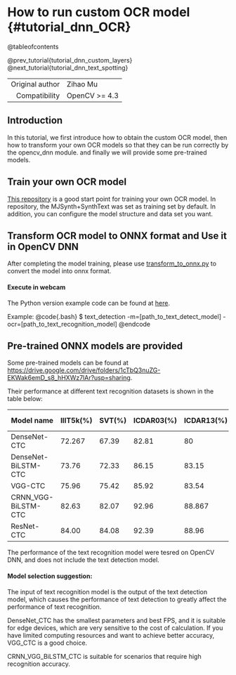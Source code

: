 # How to run custom OCR model {#tutorial_dnn_OCR}

@tableofcontents

@prev_tutorial{tutorial_dnn_custom_layers}
@next_tutorial{tutorial_dnn_text_spotting}

|    |    |
| -: | :- |
| Original author | Zihao Mu |
| Compatibility | OpenCV >= 4.3 |

## Introduction

In this tutorial, we first introduce how to obtain the custom OCR model, then how to transform your own OCR models so that they can be run correctly by the opencv_dnn module. and finally we will provide some pre-trained models.

## Train your own OCR model

[This repository](https://github.com/zihaomu/deep-text-recognition-benchmark) is a good start point for training your own OCR model. In repository, the MJSynth+SynthText was set as training set by default. In addition, you can configure the model structure and data set you want.

## Transform OCR model to ONNX format and Use it in OpenCV DNN

After completing the model training, please use [transform_to_onnx.py](https://github.com/zihaomu/deep-text-recognition-benchmark/blob/master/transform_to_onnx.py) to convert the model into onnx format.

#### Execute in webcam
The Python version example code can be found at [here](https://github.com/opencv/opencv/blob/4.x/samples/dnn/text_detection.py).

Example:
@code{.bash}
$ text_detection -m=[path_to_text_detect_model] -ocr=[path_to_text_recognition_model]
@endcode

## Pre-trained ONNX models are provided

Some pre-trained models can be found at https://drive.google.com/drive/folders/1cTbQ3nuZG-EKWak6emD_s8_hHXWz7lAr?usp=sharing.

Their performance at different text recognition datasets is shown in the table below:

| Model name           | IIIT5k(%) | SVT(%) | ICDAR03(%) | ICDAR13(%) | ICDAR15(%) | SVTP(%) | CUTE80(%) | average acc (%) | parameter( x10^6 ) |
| -------------------- | --------- | ------ | ---------- | ---------- | ---------- | ------- | --------- | --------------- | ------------------ |
| DenseNet-CTC         | 72.267    | 67.39  | 82.81     | 80         | 48.38     | 49.45  | 42.50    | 63.26       | 0.24              |
| DenseNet-BiLSTM-CTC  | 73.76    | 72.33 | 86.15     | 83.15     | 50.67     | 57.984  | 49.826    | 67.69       | 3.63              |
| VGG-CTC              | 75.96    | 75.42 | 85.92     | 83.54     | 54.89     | 57.52  | 50.17    | 69.06       | 5.57              |
| CRNN_VGG-BiLSTM-CTC | 82.63    | 82.07 | 92.96     | 88.867     | 66.28     | 71.01  | 62.37    | 78.03       | 8.45              |
| ResNet-CTC           | 84.00        | 84.08  | 92.39     | 88.96     | 67.74     | 74.73  | 67.60    | 79.93    | 44.28             |

The performance of the text recognition model were tesred on OpenCV DNN, and does not include the text detection model.

#### Model selection suggestion:
The input of text recognition model is the output of the text detection model, which causes the performance of text detection to greatly affect the performance of text recognition.

DenseNet_CTC has the smallest parameters and best FPS, and it is suitable for edge devices, which are very sensitive to the cost of calculation. If you have limited computing resources and want to achieve better accuracy, VGG_CTC is a good choice.

CRNN_VGG_BiLSTM_CTC is suitable for scenarios that require high recognition accuracy.

